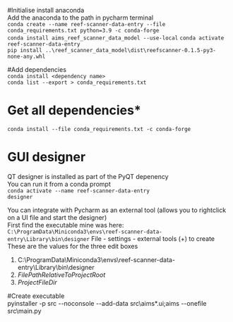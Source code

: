 #Initialise
install anaconda   
Add the anaconda to the path in pycharm terminal  
`conda create --name reef-scanner-data-entry --file conda_requirements.txt python=3.9 -c conda-forge`  
`conda install aims_reef_scanner_data_model --use-local`
`conda activate reef-scanner-data-entry`  
`pip install ..\reef_scanner_data_model\dist\reefscanner-0.1.5-py3-none-any.whl`

#Add dependencies  
`conda install <dependency name>`  
`conda list --export > conda_requirements.txt`

# Get all dependencies*  
`conda install --file conda_requirements.txt -c conda-forge`    

# GUI designer  
QT designer is installed as part of the PyQT depenency  
You can run it from a conda prompt  
`conda activate --name reef-scanner-data-entry`  
`designer`

You can integrate with Pycharm as an external tool (allows you to rightclick on a UI file and start the designer)  
First find the executable mine was here:  
`C:\ProgramData\Miniconda3\envs\reef-scanner-data-entry\Library\bin\designer`
File - settings - external tools
(+) to create
These are the values for the three edit boxes  
1. C:\ProgramData\Miniconda3\envs\reef-scanner-data-entry\Library\bin\designer 
1. $FilePathRelativeToProjectRoot$
1. $ProjectFileDir$    

#Create executable  
pyinstaller -p src --noconsole --add-data src\aims\*.ui;aims --onefile src\main.py